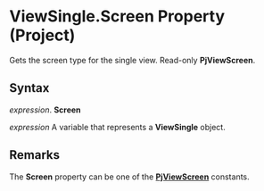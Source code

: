 
# ViewSingle.Screen Property (Project)

Gets the screen type for the single view. Read-only  **PjViewScreen**.


## Syntax

 _expression_. **Screen**

 _expression_ A variable that represents a **ViewSingle** object.


## Remarks

The  **Screen** property can be one of the **[PjViewScreen](a345e016-ef13-0605-7b2a-5e91c748743e.md)** constants.

